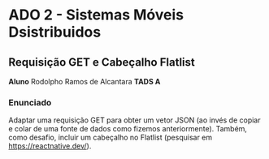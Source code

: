 # ADO 2 - Sistemas Móveis Dsistribuidos

## Requisição GET e Cabeçalho Flatlist 

**Aluno** Rodolpho Ramos de Alcantara
**TADS A**

### Enunciado

Adaptar uma requisição GET para obter um vetor JSON (ao invés de copiar e colar de uma fonte de dados como fizemos anteriormente). 
Também, como desafio, incluir um cabeçalho no Flatlist (pesquisar em https://reactnative.dev/).
